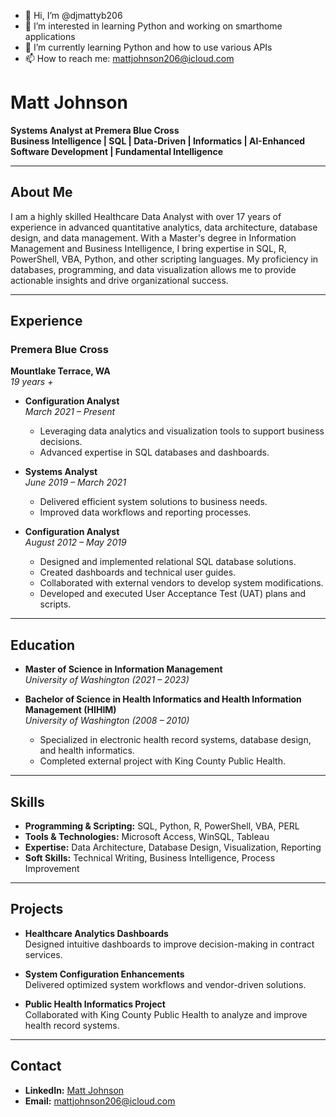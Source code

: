 - 👋 Hi, I’m @djmattyb206
- 👀 I’m interested in learning Python and working on smarthome applications
- 🌱 I’m currently learning Python and how to use various APIs
- 📫 How to reach me: mattjohnson206@icloud.com

# Matt Johnson

**Systems Analyst at Premera Blue Cross**  
**Business Intelligence | SQL | Data-Driven | Informatics | AI-Enhanced Software Development | Fundamental Intelligence**

---

## About Me

I am a highly skilled Healthcare Data Analyst with over 17 years of experience in advanced quantitative analytics, data architecture, database design, and data management. With a Master's degree in Information Management and Business Intelligence, I bring expertise in SQL, R, PowerShell, VBA, Python, and other scripting languages. My proficiency in databases, programming, and data visualization allows me to provide actionable insights and drive organizational success.

---

## Experience

### **Premera Blue Cross**  
**Mountlake Terrace, WA**  
*19 years +*

- **Configuration Analyst**  
  *March 2021 – Present*  
  - Leveraging data analytics and visualization tools to support business decisions.
  - Advanced expertise in SQL databases and dashboards.

- **Systems Analyst**  
  *June 2019 – March 2021*  
  - Delivered efficient system solutions to business needs.
  - Improved data workflows and reporting processes.

- **Configuration Analyst**  
  *August 2012 – May 2019*  
  - Designed and implemented relational SQL database solutions.
  - Created dashboards and technical user guides.
  - Collaborated with external vendors to develop system modifications.
  - Developed and executed User Acceptance Test (UAT) plans and scripts.

---

## Education

- **Master of Science in Information Management**  
  *University of Washington (2021 – 2023)*  

- **Bachelor of Science in Health Informatics and Health Information Management (HIHIM)**  
  *University of Washington (2008 – 2010)*  
  - Specialized in electronic health record systems, database design, and health informatics.  
  - Completed external project with King County Public Health.

---

## Skills

- **Programming & Scripting:** SQL, Python, R, PowerShell, VBA, PERL  
- **Tools & Technologies:** Microsoft Access, WinSQL, Tableau  
- **Expertise:** Data Architecture, Database Design, Visualization, Reporting  
- **Soft Skills:** Technical Writing, Business Intelligence, Process Improvement

---

## Projects

- **Healthcare Analytics Dashboards**  
  Designed intuitive dashboards to improve decision-making in contract services.

- **System Configuration Enhancements**  
  Delivered optimized system workflows and vendor-driven solutions.

- **Public Health Informatics Project**  
  Collaborated with King County Public Health to analyze and improve health record systems.

---

## Contact

- **LinkedIn:** [Matt Johnson](https://www.linkedin.com/in/mattjohnson206/)  
- **Email:** [mattjohnson206@icloud.com](mailto:mattjohnson206@icloud.com)


<!---
djmattyb206/djmattyb206 is a ✨ special ✨ repository because its `README.md` (this file) appears on your GitHub profile.
You can click the Preview link to take a look at your changes.
--->
